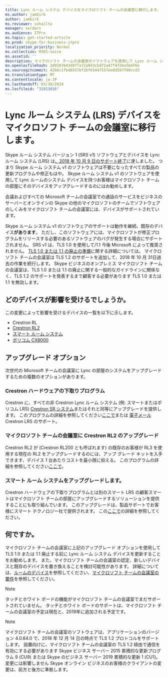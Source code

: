 ```yaml
---
title: Lync ルーム システム デバイスをマイクロソフト チームの会議室に移行します。
ms.author: jambirk
author: jambirk
ms.reviewer: sohailta
manager: serdars
ms.audience: ITPro
ms.topic: get-started-article
ms.prod: skype-for-business-itpro
localization_priority: Normal
ms.collection: M365-voice
ms.assetid: ''
description: マイクロソフト チームの会議室のソフトウェアを使用して Lync ルーム システム デバイスを移行する方法の詳細については、このトピックを参照してください。
ms.openlocfilehash: 2d9187643d8ffa72a843cbd72a47f4fd4a564f6e
ms.sourcegitcommit: 4266c1fbd8557bf2bf65447557ee8d597f90ccd3
ms.translationtype: MT
ms.contentlocale: ja-JP
ms.lasthandoff: 03/30/2019
ms.locfileid: "31013016"
---
```

# <a name="migrate-lync-room-system-lrs-devices-to-microsoft-teams-rooms"></a>Lync ルーム システム (LRS) デバイスをマイクロソフト チームの会議室に移行します。

Skype ルーム システム バージョン 1 (SRS v1) ソフトウェアとデバイスを Lync ルーム システム (LRS) は[、2018 年 10 月 9 日のサポート終了](https://support.microsoft.com/en-us/help/4043450/products-reaching-end-of-support-for-2018)に達しました。 つまり Skype ルーム システム v1 のソフトウェアは不要になったすべての製品の更新プログラムや修正もはや。 Skype ルーム システム v1 のソフトウェアを使用して Lync ルームのシステム デバイスを持つお客様はマイクロソフト チームの部屋にそのデバイスをアップグレードするのにはお勧めします。

会議およびすべての Microsoft チームの会議室での通話のサービスをビジネスのサーバーとオンラインの Skype の他のマイクロソフトのチームでソフトウェアのしくみをマイクロソフト チームの会議室には、デバイスがサポートされています。

Skype ルーム システム v1 のソフトウェアのサポートは動作を継続、既存のデバイス**があります**。 ただし、このソフトウェアには、マイクロソフトが修正プログラムをリリースする必要のあるソフトウェアのバグが発生する場合にサポートされません。 SRS v1 は、TLS 1.0 を使用して/1.1 今後 Microsoft によって推奨されません。 [TLS 1.0 または 1.1 の廃止の準備](https://techcommunity.microsoft.com/t5/Skype-for-Business-Blog/Preparing-for-TLS-1-0-1-1-Deprecation-O365-Skype-for-Business/bc-p/223608)に関する詳細については。 マイクロソフト チームの会議室は TLS 1.2 のサポートを追加して、2018 年 10 月 31日過去の作業を続行します。 Skype ビジネスのオンプレミス マイクロソフト チームの会議室は、TLS 1.0 または 1.1 の廃止に関する一般的なガイドラインに関係なく、TLS 1.2 のサポートを発表するまで顧客する必要があります TLS 1.0 または 1.1 を無効します。

## <a name="which-devices-are-affected"></a>どのデバイスが影響を受けるでしょうか。

この変更によって影響を受けるデバイスの一覧を以下に示します。

- Crestron RL
- [Crestron RL2](https://www.crestron.com/en-US/Products/Featured-Solutions/Crestron-RL-2)
- [スマート ルーム システム](https://support.smarttech.com/en/hardware/room-systems-skype)
- [ポリコム CX8000](http://www.polycom.com/products-services/products-for-microsoft/skype-for-business/cx8000.html)

## <a name="upgrade-options"></a>アップグレード オプション

次世代の Microsoft チームの会議室に Lync の部屋のシステムをアップグレードするための複数のオプションがあります。

### <a name="crestron-hardware-trade-in-program"></a>Crestron ハードウェアの下取りプログラム

Crestron に、すべての非 Crestron Lync ルーム システム (例: スマートまたはポリコム LRS) [Crestron SR システム](https://www.crestron.com/en-us/products/featured-solutions/crestron-sr)またはそれと同等にアップグレードを提供します。 このプログラムの詳細を参照してください[ここで](https://support.crestron.com/app/answers/answer_view/a_id/1000220)または <!-- For details, -->[電子メール](mailto:lrsupgrade@crestron.com)Crestron LRS のサポート。  

### <a name="crestron-rl2-upgrade-to-microsoft-teams-rooms"></a>マイクロソフト チームの会議室に Crestron RL2 のアップグレード

Crestron RL2 が (Crestron RL200 とも呼ばれます) の既存のお客様が RL3 を使用する現在の RL2 をアップグレードするのには、アップ グレード キットを入手できます、デバイス 1 台あたりコストを最小限に抑える。 このプログラムの詳細を参照してください[ここで](https://crestron.com/en-US/Products/Workspace-Solutions/Unified-Communications/Crestron-RL-2/CCS-UC-250-KIT)。

### <a name="smart-room-systems-upgrade"></a>スマート ルーム システムをアップグレードします。

Crestron ハードウェアの下取りプログラムとは別のスマート LRS の顧客スマートはマイクロソフト チームの部屋にアップグレードするソリューションを提供することにも取り組んでいます。 このアップグレードは、製品サポートでお客様にスマート テクノロジー社で提供されます。 この[ここで](https://support.smarttech.com/docs/hardware/room-systems-skype/srs-skype-v2/en/about/default.cshtml)の詳細を参照してください。


## <a name="what-should-you-do"></a>何ですか。

マイクロソフト チームの会議室に上記のアップグレード オプションを使用して TLS 1.0 または 1.1 廃止する前に Lync ルーム システム デバイスを更新することをお勧めします。 また、マイクロソフト チームの会議室の認定、新しいデバイスと既存のデバイスを置き換えることを検討可能性があります。 詳細については、[ルームのデバイス](https://aka.ms/roomdevices)を参照してください、[マイクロソフト チームの会議室の要件](https://docs.microsoft.com/skypeforbusiness/plan-your-deployment/clients-and-devices/requirements)を参照してください。  

> [!NOTE]
> タッチとホワイト ボードの機能がマイクロソフト チームの会議室でまだサポートされていません。 タッチとホワイト ボードのサポートは、マイクロソフト チームの会議室の予定は現在と、2019年に追加される予定です。

> [!NOTE]
> マイクロソフト チームの会議室のソフトウェアは、アプリケーションのバージョン 4.0.64.0 で、2018 年 12 月 14 日の時点で TLS 1.2 プロトコルをサポートします。 設置向けに、マイクロソフト チームの会議室の TLS 1.2 経由で通信を有効にする必要があります Skype ビジネス サーバー 2015 累積的な更新プログラム 9 (CU9) または Skype のビジネス サーバー 2019 累積的な更新 1 (CU1)。 変更には影響しません Skype オンライン ビジネスのお客様のクライアントの変更は、前方と後方に準拠します。
